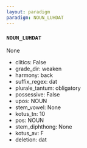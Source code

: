 ```yaml
---
layout: paradigm
paradigm: NOUN_LUHDAT
---
```

### ` NOUN_LUHDAT `

None
* clitics: False
* grade_dir: weaken
* harmony: back
* suffix_regex: dat
* plurale_tantum: obligatory
* possessive: False
* upos: NOUN
* stem_vowel: None
* kotus_tn: 10
* pos: NOUN
* stem_diphthong: None
* kotus_av: F
* deletion: dat
